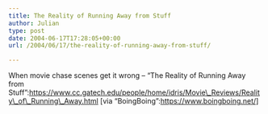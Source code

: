 ```yaml
---
title: The Reality of Running Away from Stuff
author: Julian
type: post
date: 2004-06-17T17:28:05+00:00
url: /2004/06/17/the-reality-of-running-away-from-stuff/

---
```

When movie chase scenes get it wrong &#8211; &#8220;The Reality of Running Away from Stuff&#8221;:https://www.cc.gatech.edu/people/home/idris/Movie\_Reviews/Reality\_of\_Running\_Away.html [via &#8220;BoingBoing&#8221;:https://www.boingboing.net/]